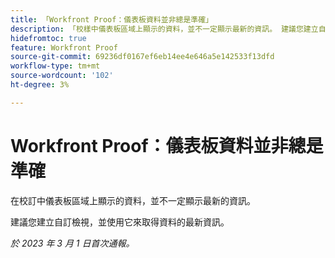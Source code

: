 ```yaml
---
title: 「Workfront Proof：儀表板資料並非總是準確」
description: 「校樣中儀表板區域上顯示的資料，並不一定顯示最新的資訊。 建議您建立自訂檢視，並使用檢視來取得資料的最新資訊。」
hidefromtoc: true
feature: Workfront Proof
source-git-commit: 69236df0167ef6eb14ee4e646a5e142533f13dfd
workflow-type: tm+mt
source-wordcount: '102'
ht-degree: 3%

---
```



# Workfront Proof：儀表板資料並非總是準確

在校訂中儀表板區域上顯示的資料，並不一定顯示最新的資訊。

建議您建立自訂檢視，並使用它來取得資料的最新資訊。

_於 2023 年 3 月 1 日首次通報。_
